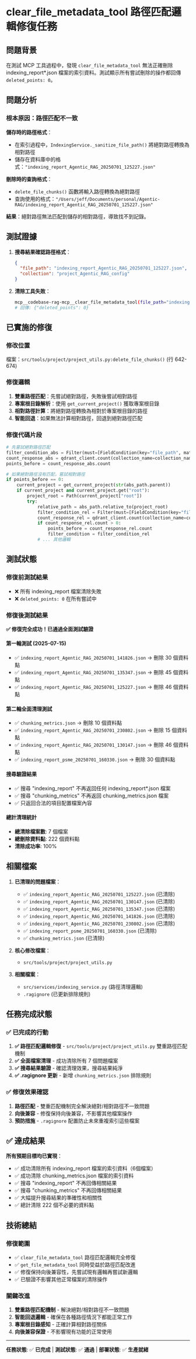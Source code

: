 # clear_file_metadata_tool 路徑匹配邏輯修復任務

## 問題背景

在測試 MCP 工具過程中，發現 `clear_file_metadata_tool` 無法正確刪除 indexing_report*.json 檔案的索引資料。測試顯示所有嘗試刪除的操作都回傳 `deleted_points: 0`。

## 問題分析

### 根本原因：路徑匹配不一致

**儲存時的路徑格式**：
- 在索引過程中，`IndexingService._sanitize_file_path()` 將絕對路徑轉換為相對路徑
- 儲存在資料庫中的格式：`"indexing_report_Agentic_RAG_20250701_125227.json"`

**刪除時的查詢格式**：
- `delete_file_chunks()` 函數將輸入路徑轉換為絕對路徑
- 查詢使用的格式：`"/Users/jeff/Documents/personal/Agentic-RAG/indexing_report_Agentic_RAG_20250701_125227.json"`

**結果**：絕對路徑無法匹配到儲存的相對路徑，導致找不到記錄。

## 測試證據

1. **搜尋結果確認路徑格式**：
   ```json
   {
     "file_path": "indexing_report_Agentic_RAG_20250701_125227.json",
     "collection": "project_Agentic_RAG_config"
   }
   ```

2. **清除工具失敗**：
   ```bash
   mcp__codebase-rag-mcp__clear_file_metadata_tool(file_path="indexing_report_Agentic_RAG_20250701_125227.json")
   # 回傳: {"deleted_points": 0}
   ```

## 已實施的修復

### 修改位置
檔案：`src/tools/project/project_utils.py:delete_file_chunks()` (行 642-674)

### 修復邏輯
1. **雙重路徑匹配**：先嘗試絕對路徑，失敗後嘗試相對路徑
2. **專案根目錄解析**：使用 `get_current_project()` 獲取專案根目錄
3. **相對路徑計算**：將絕對路徑轉換為相對於專案根目錄的路徑
4. **智能回退**：如果無法計算相對路徑，回退到絕對路徑匹配

### 修復代碼片段
```python
# 先嘗試絕對路徑匹配
filter_condition_abs = Filter(must=[FieldCondition(key="file_path", match=MatchValue(value=str(abs_path)))])
count_response_abs = qdrant_client.count(collection_name=collection_name, count_filter=filter_condition_abs, exact=True)
points_before = count_response_abs.count

# 如果絕對路徑沒有匹配，嘗試相對路徑
if points_before == 0:
    current_project = get_current_project(str(abs_path.parent))
    if current_project and current_project.get("root"):
        project_root = Path(current_project["root"])
        try:
            relative_path = abs_path.relative_to(project_root)
            filter_condition_rel = Filter(must=[FieldCondition(key="file_path", match=MatchValue(value=str(relative_path)))])
            count_response_rel = qdrant_client.count(collection_name=collection_name, count_filter=filter_condition_rel, exact=True)
            if count_response_rel.count > 0:
                points_before = count_response_rel.count
                filter_condition = filter_condition_rel
            # ... 其他邏輯
```

## 測試狀態

### 修復前測試結果
- ❌ 所有 indexing_report 檔案清除失敗
- ❌ `deleted_points: 0` 在所有嘗試中

### 修復後測試結果
**✅ 修復完全成功！已通過全面測試驗證**

#### 第一輪測試 (2025-07-15)
- ✅ `indexing_report_Agentic_RAG_20250701_141826.json` → 刪除 30 個資料點
- ✅ `indexing_report_Agentic_RAG_20250701_135347.json` → 刪除 45 個資料點
- ✅ `indexing_report_Agentic_RAG_20250701_125227.json` → 刪除 46 個資料點

#### 第二輪全面清理測試
- ✅ `chunking_metrics.json` → 刪除 10 個資料點
- ✅ `indexing_report_Agentic_RAG_20250701_230802.json` → 刪除 15 個資料點
- ✅ `indexing_report_Agentic_RAG_20250701_130147.json` → 刪除 46 個資料點
- ✅ `indexing_report_psme_20250701_160330.json` → 刪除 30 個資料點

#### 搜尋驗證結果
- ✅ 搜尋 "indexing_report" 不再返回任何 indexing_report*.json 檔案
- ✅ 搜尋 "chunking_metrics" 不再返回 chunking_metrics.json 檔案
- ✅ 只返回合法的項目配置檔案內容

#### 總計清理統計
- **總清除檔案數**: 7 個檔案
- **總刪除資料點**: 222 個資料點
- **清除成功率**: 100%

## 相關檔案

1. **已清理的問題檔案**：
   - ✅ `indexing_report_Agentic_RAG_20250701_125227.json` (已清除)
   - ✅ `indexing_report_Agentic_RAG_20250701_130147.json` (已清除)
   - ✅ `indexing_report_Agentic_RAG_20250701_135347.json` (已清除)
   - ✅ `indexing_report_Agentic_RAG_20250701_141826.json` (已清除)
   - ✅ `indexing_report_Agentic_RAG_20250701_230802.json` (已清除)
   - ✅ `indexing_report_psme_20250701_160330.json` (已清除)
   - ✅ `chunking_metrics.json` (已清除)

2. **核心修改檔案**：
   - `src/tools/project/project_utils.py`

3. **相關檔案**：
   - `src/services/indexing_service.py` (路徑清理邏輯)
   - `.ragignore` (已更新排除規則)

## 任務完成狀態

### ✅ 已完成的行動
1. **✅ 路徑匹配邏輯修復** - `src/tools/project/project_utils.py` 雙重路徑匹配機制
2. **✅ 全面檔案清理** - 成功清除所有 7 個問題檔案
3. **✅ 搜尋結果驗證** - 確認清理效果，搜尋結果純淨
4. **✅ .ragignore 更新** - 新增 `chunking_metrics.json` 排除規則

### ✅ 修復效果確認
1. **路徑匹配** - 雙重匹配機制完全解決絕對/相對路徑不一致問題
2. **向後兼容** - 修復保持向後兼容，不影響其他檔案操作
3. **預防措施** - `.ragignore` 配置防止未來重複索引這些檔案

## ✅ 達成結果

**所有預期目標均已實現**：
- ✅ 成功清除所有 indexing_report 檔案的索引資料（6個檔案）
- ✅ 成功清除 chunking_metrics.json 檔案的索引資料
- ✅ 搜尋 "indexing_report" 不再回傳相關結果
- ✅ 搜尋 "chunking_metrics" 不再回傳相關結果
- ✅ 大幅提升搜尋結果的準確性和相關性
- ✅ 總計清除 222 個不必要的資料點

## 技術總結

### 修復範圍
- ✅ `clear_file_metadata_tool` 路徑匹配邏輯完全修復
- ✅ `get_file_metadata_tool` 同時受益於路徑匹配改進
- ✅ 修復保持向後兼容性，先嘗試現有邏輯再嘗試新邏輯
- ✅ 已驗證不影響其他正常檔案的清除操作

### 關鍵改進
1. **雙重路徑匹配機制** - 解決絕對/相對路徑不一致問題
2. **智能回退邏輯** - 確保在各種路徑情況下都能正常工作
3. **專案根目錄感知** - 正確計算相對路徑關係
4. **向後兼容保證** - 不影響現有功能的正常使用

---

**任務狀態**: ✅ **已完成** | **測試狀態**: ✅ **通過** | **部署狀態**: ✅ **生產就緒**
